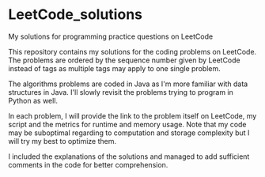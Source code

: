# LeetCode_solutions
My solutions for programming practice questions on LeetCode

This repository contains my solutions for the coding problems on LeetCode. The problems are ordered by the sequence number given by LeetCode instead of tags as multiple tags may apply to one single problem.

The algorithms problems are coded in Java as I'm more familiar with data structures in Java. I'll slowly revisit the problems trying to program in Python as well. 

In each problem, I will provide the link to the problem itself on LeetCode, my script and the metrics for runtime and memory usage. Note that my code may be suboptimal regarding to computation and storage complexity but I will try my best to optimize them. 

I included the explanations of the solutions and managed to add sufficient comments in the code for better comprehension. 
